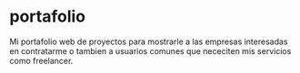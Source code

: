 # portafolio
Mi portafolio web de proyectos para mostrarle a las empresas interesadas en contratarme o tambien a usuarios comunes que nececiten mis servicios como freelancer.
